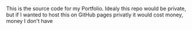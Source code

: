 This is the source code for my Portfolio. Idealy this repo would be private, but if I wanted to host this on GitHub pages privatly it would cost money, money I don't have
